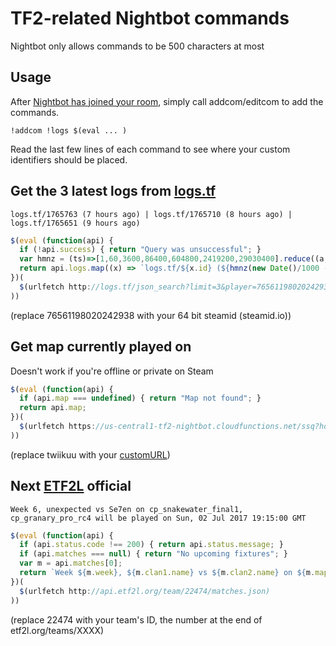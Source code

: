 # TF2-related Nightbot commands

Nightbot only allows commands to be 500 characters at most

## Usage

After [Nightbot has joined your room](https://beta.nightbot.tv/), simply call addcom/editcom to add the commands.

```
!addcom !logs $(eval ... )
```

Read the last few lines of each command to see where your custom identifiers should be placed.


## Get the 3 latest logs from [logs.tf](http://logs.tf/about#json)
`logs.tf/1765763 (7 hours ago) | logs.tf/1765710 (8 hours ago) | logs.tf/1765651 (9 hours ago)`
```javascript
$(eval (function(api) {
  if (!api.success) { return "Query was unsuccessful"; }
  var hmnz = (ts)=>[1,60,3600,86400,604800,2419200,29030400].reduce((a,x,i)=>ts<x?a:`${ts/x|0} ${["second","minute","hour","day","week","month","year"][i]}${(ts/x|0)>1?"s":""}`,"less than a second");
  return api.logs.map((x) => `logs.tf/${x.id} (${hmnz(new Date()/1000 - x.date)} ago)`).join(" | ");
})(
  $(urlfetch http://logs.tf/json_search?limit=3&player=76561198020242938)
))
```
(replace 76561198020242938 with your 64 bit steamid (steamid.io))


## Get map currently played on
Doesn't work if you're offline or private on Steam
```javascript
$(eval (function(api) {
  if (api.map === undefined) { return "Map not found"; }
  return api.map;
})(
  $(urlfetch https://us-central1-tf2-nightbot.cloudfunctions.net/ssq?host=$(steam twiikuu "{{gameServer}}"))
))
```
(replace twiikuu with your [customURL](https://steamid.io))


## Next [ETF2L](http://api.etf2l.org/#Team) official
`Week 6, unexpected vs Se7en on cp_snakewater_final1, cp_granary_pro_rc4 will be played on Sun, 02 Jul 2017 19:15:00 GMT`
```javascript
$(eval (function(api) {
  if (api.status.code !== 200) { return api.status.message; }
  if (api.matches === null) { return "No upcoming fixtures"; }
  var m = api.matches[0];
  return `Week ${m.week}, ${m.clan1.name} vs ${m.clan2.name} on ${m.maps.join(', ')} will be played on ${new Date(m.time * 1000).toGMTString()}`;
})(
  $(urlfetch http://api.etf2l.org/team/22474/matches.json)
))
```
(replace 22474 with your team's ID, the number at the end of etf2l.org/teams/XXXX)
